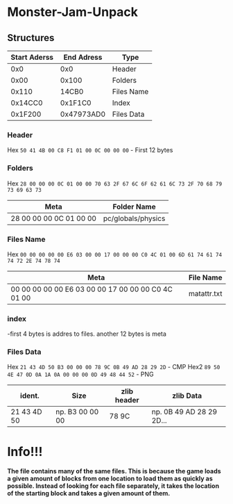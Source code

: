 # Monster-Jam-Unpack


## Structures

| Start Aderss | End Adress | Type |
| ------------ | ---------- | ----- |
| 0x0 | 0x0 | Header |
| 0x00 | 0x100 | Folders |
| 0x110 | 14CB0 | Files Name |
| 0x14CC0 | 0x1F1C0 | Index |
| 0x1F200 | 0x47973AD0 | Files Data |

### Header
Hex `50 41 4B 00 C8 F1 01 00 0C 00 00 00` - First 12 bytes

### Folders
Hex `28 00 00 00 0C 01 00 00 70 63 2F 67 6C 6F 62 61 6C 73 2F 70 68 79 73 69 63 73`

| Meta | Folder Name |
| ---- | --------- |
| 28 00 00 00 0C 01 00 00 | pc/globals/physics |

### Files Name
Hex `00 00 00 00 00 E6 03 00 00 17 00 00 00 C0 4C 01 00 6D 61 74 61 74 74 72 2E 74 78 74`

| Meta | File Name |
| ---- | --------- |
| 00 00 00 00 00 E6 03 00 00 17 00 00 00 C0 4C 01 00 | matattr.txt |

### index
-first 4 bytes is addres to files. another 12 bytes is meta


### Files Data
 
Hex `21 43 4D 50 B3 00 00 00 78 9C 0B 49 AD 28 29 2D` - CMP
Hex2 `89 50 4E 47 0D 0A 1A 0A 00 00 00 0D 49 48 44 52` - PNG

| ident. | Size | zlib header | zlib Data |
| ------ | ---- | ----------- | ----- |
| 21 43 4D 50 | np. B3 00 00 00 | 78 9C | np. 0B 49 AD 28 29 2D... |



# Info!!!

#### The file contains many of the same files. This is because the game loads a given amount of blocks from one location to load them as quickly as possible. Instead of looking for each file separately, it takes the location of the starting block and takes a given amount of them.



